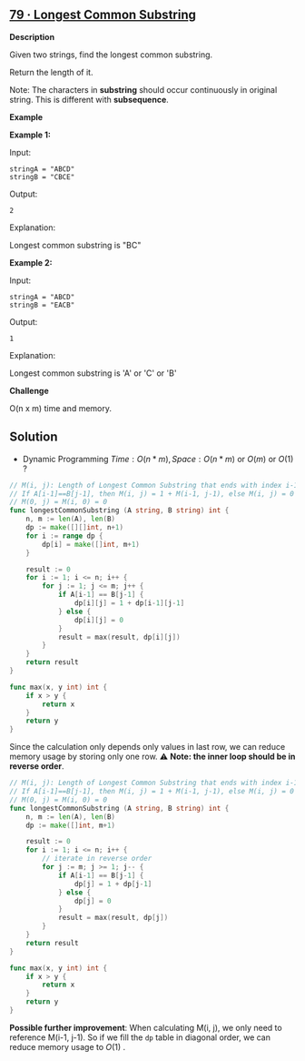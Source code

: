 ## [79 · Longest Common Substring](https://www.lintcode.com/problem/79/description)

**Description**

Given two strings, find the longest common substring.

Return the length of it.

Note: The characters in **substring** should occur continuously in original string. This is different with **subsequence**.

**Example**

**Example 1:**

Input:

```
stringA = "ABCD"
stringB = "CBCE"
```

Output:

```
2
```

Explanation:

Longest common substring is "BC"

**Example 2:**

Input:

```
stringA = "ABCD"
stringB = "EACB"
```

Output:

```
1
```

Explanation:

Longest common substring is 'A' or 'C' or 'B'

**Challenge**

O(n x m) time and memory.



## Solution

- Dynamic Programming	$Time: O(n*m), Space: O(n*m)$ or $O(m)$ or $O(1)$ ?

```go
// M(i, j): Length of Longest Common Substring that ends with index i-1 in A and j-1 in B
// If A[i-1]==B[j-1], then M(i, j) = 1 + M(i-1, j-1), else M(i, j) = 0
// M(0, j) = M(i, 0) = 0
func longestCommonSubstring (A string, B string) int {
    n, m := len(A), len(B)
    dp := make([][]int, n+1)
    for i := range dp {
        dp[i] = make([]int, m+1)
    }

    result := 0
    for i := 1; i <= n; i++ {
        for j := 1; j <= m; j++ {
            if A[i-1] == B[j-1] {
                dp[i][j] = 1 + dp[i-1][j-1]
            } else {
                dp[i][j] = 0
            }
            result = max(result, dp[i][j])
        }
    }
    return result
}

func max(x, y int) int {
    if x > y {
        return x
    }
    return y
}
```

Since the calculation only depends only values in last row, we can reduce memory usage by storing only one row. ⚠️ **Note: the inner loop should be in reverse order**.

```go
// M(i, j): Length of Longest Common Substring that ends with index i-1 in A and j-1 in B
// If A[i-1]==B[j-1], then M(i, j) = 1 + M(i-1, j-1), else M(i, j) = 0
// M(0, j) = M(i, 0) = 0
func longestCommonSubstring (A string, B string) int {
    n, m := len(A), len(B)
    dp := make([]int, m+1)

    result := 0
    for i := 1; i <= n; i++ {
        // iterate in reverse order
        for j := m; j >= 1; j-- {
            if A[i-1] == B[j-1] {
                dp[j] = 1 + dp[j-1]
            } else {
                dp[j] = 0
            }
            result = max(result, dp[j])
        }
    }
    return result
}

func max(x, y int) int {
    if x > y {
        return x
    }
    return y
}
```

**Possible further improvement**: When calculating M(i, j), we only need to reference M(i-1, j-1). So if we fill the `dp`  table in diagonal order, we can reduce memory usage to $O(1)$ .
